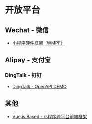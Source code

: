 # 开放平台

## Wechat - 微信

- [小程序硬件框架（WMPF）](https://developers.weixin.qq.com/doc/oplatform/Miniprogram_Frame/)

## Alipay - 支付宝

### DingTalk - 钉钉

- [DingTalk - OpenAPI DEMO](https://github.com/MurphyL/open-api-demo/tree/master/dingding)

## 其他

- [Vue.js Based - 小程序跨平台前端框架](https://github.com/Meituan-Dianping/mpvue)
